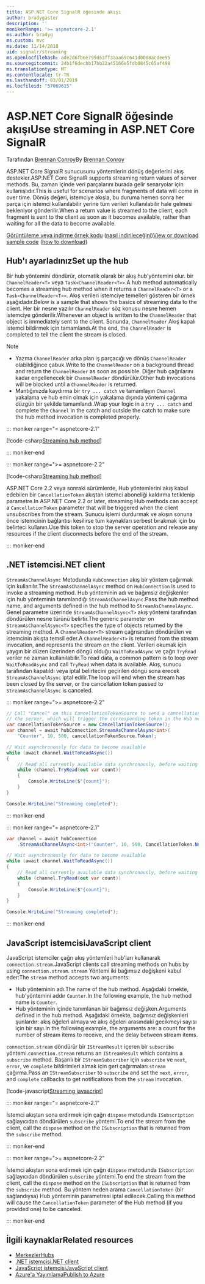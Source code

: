 ```yaml
---
title: ASP.NET Core SignalR öğesinde akışı
author: bradygaster
description: ''
monikerRange: '>= aspnetcore-2.1'
ms.author: bradyg
ms.custom: mvc
ms.date: 11/14/2018
uid: signalr/streaming
ms.openlocfilehash: ade2d6fb6e799d53ff3aaa69c641d0088acdee95
ms.sourcegitcommit: 24b1f6decbb17bb22a45166e5fdb0845c65af498
ms.translationtype: MT
ms.contentlocale: tr-TR
ms.lasthandoff: 03/01/2019
ms.locfileid: "57069615"
---
```

# <a name="use-streaming-in-aspnet-core-signalr"></a><span data-ttu-id="ebd0f-102">ASP.NET Core SignalR öğesinde akışı</span><span class="sxs-lookup"><span data-stu-id="ebd0f-102">Use streaming in ASP.NET Core SignalR</span></span>

<span data-ttu-id="ebd0f-103">Tarafından [Brennan Conroy](https://github.com/BrennanConroy)</span><span class="sxs-lookup"><span data-stu-id="ebd0f-103">By [Brennan Conroy](https://github.com/BrennanConroy)</span></span>

<span data-ttu-id="ebd0f-104">ASP.NET Core SignalR sunucusunu yöntemlerin dönüş değerlerini akış destekler.</span><span class="sxs-lookup"><span data-stu-id="ebd0f-104">ASP.NET Core SignalR supports streaming return values of server methods.</span></span> <span data-ttu-id="ebd0f-105">Bu, zaman içinde veri parçalarını burada gelir senaryolar için kullanışlıdır.</span><span class="sxs-lookup"><span data-stu-id="ebd0f-105">This is useful for scenarios where fragments of data will come in over time.</span></span> <span data-ttu-id="ebd0f-106">Dönüş değeri, istemciye akışla, bu duruma hemen sonra her parça için istemci kullanılabilir yerine tüm verileri kullanılabilir hale gelmesi bekleniyor gönderilir.</span><span class="sxs-lookup"><span data-stu-id="ebd0f-106">When a return value is streamed to the client, each fragment is sent to the client as soon as it becomes available, rather than waiting for all the data to become available.</span></span>

<span data-ttu-id="ebd0f-107">[Görüntüleme veya indirme örnek kodu](https://github.com/aspnet/Docs/tree/live/aspnetcore/signalr/streaming/sample) ([nasıl indirileceğini](xref:index#how-to-download-a-sample))</span><span class="sxs-lookup"><span data-stu-id="ebd0f-107">[View or download sample code](https://github.com/aspnet/Docs/tree/live/aspnetcore/signalr/streaming/sample) ([how to download](xref:index#how-to-download-a-sample))</span></span>

## <a name="set-up-the-hub"></a><span data-ttu-id="ebd0f-108">Hub'ı ayarladınız</span><span class="sxs-lookup"><span data-stu-id="ebd0f-108">Set up the hub</span></span>

<span data-ttu-id="ebd0f-109">Bir hub yöntemini döndürür, otomatik olarak bir akış hub'yöntemini olur. bir `ChannelReader<T>` veya `Task<ChannelReader<T>>`.</span><span class="sxs-lookup"><span data-stu-id="ebd0f-109">A hub method automatically becomes a streaming hub method when it returns a `ChannelReader<T>` or a `Task<ChannelReader<T>>`.</span></span> <span data-ttu-id="ebd0f-110">Akış verileri istemciye temelleri gösteren bir örnek aşağıdadır.</span><span class="sxs-lookup"><span data-stu-id="ebd0f-110">Below is a sample that shows the basics of streaming data to the client.</span></span> <span data-ttu-id="ebd0f-111">Her bir nesne yazılır `ChannelReader` söz konusu nesne hemen istemciye gönderilir.</span><span class="sxs-lookup"><span data-stu-id="ebd0f-111">Whenever an object is written to the `ChannelReader` that object is immediately sent to the client.</span></span> <span data-ttu-id="ebd0f-112">Sonunda, `ChannelReader` Akış kapalı istemci bildirmek için tamamlandı.</span><span class="sxs-lookup"><span data-stu-id="ebd0f-112">At the end, the `ChannelReader` is completed to tell the client the stream is closed.</span></span>

> [!NOTE]
> * <span data-ttu-id="ebd0f-113">Yazma `ChannelReader` arka plan iş parçacığı ve dönüş `ChannelReader` olabildiğince çabuk.</span><span class="sxs-lookup"><span data-stu-id="ebd0f-113">Write to the `ChannelReader` on a background thread and return the `ChannelReader` as soon as possible.</span></span> <span data-ttu-id="ebd0f-114">Diğer hub çağrılarını kadar engellenecek bir `ChannelReader` döndürülür.</span><span class="sxs-lookup"><span data-stu-id="ebd0f-114">Other hub invocations will be blocked until a `ChannelReader` is returned.</span></span>
> * <span data-ttu-id="ebd0f-115">Mantığınızda kaydırma bir `try ... catch` ve tamamlayın `Channel` yakalama ve hub emin olmak için yakalama dışında yöntemi çağırma düzgün bir şekilde tamamlandı.</span><span class="sxs-lookup"><span data-stu-id="ebd0f-115">Wrap your logic in a `try ... catch` and complete the `Channel` in the catch and outside the catch to make sure the hub method invocation is completed properly.</span></span>

::: moniker range="= aspnetcore-2.1"

[!code-csharp[Streaming hub method](streaming/sample/Hubs/StreamHub.aspnetcore21.cs?name=snippet1)]

::: moniker-end

::: moniker range=">= aspnetcore-2.2"

[!code-csharp[Streaming hub method](streaming/sample/Hubs/StreamHub.cs?name=snippet1)]

<span data-ttu-id="ebd0f-116">ASP.NET Core 2.2 veya sonraki sürümlerde, Hub yöntemlerini akış kabul edebilen bir `CancellationToken` akıştan istemci aboneliği kaldırma tetiklenip parametre.</span><span class="sxs-lookup"><span data-stu-id="ebd0f-116">In ASP.NET Core 2.2 or later, streaming Hub methods can accept a `CancellationToken` parameter that will be triggered when the client unsubscribes from the stream.</span></span> <span data-ttu-id="ebd0f-117">Sunucu işlemi durdurmak ve akışın sonuna önce istemcinin bağlantısı kesilirse tüm kaynakları serbest bırakmak için bu belirteci kullanın.</span><span class="sxs-lookup"><span data-stu-id="ebd0f-117">Use this token to stop the server operation and release any resources if the client disconnects before the end of the stream.</span></span>

::: moniker-end

## <a name="net-client"></a><span data-ttu-id="ebd0f-118">.NET istemcisi</span><span class="sxs-lookup"><span data-stu-id="ebd0f-118">.NET client</span></span>

<span data-ttu-id="ebd0f-119">`StreamAsChannelAsync` Metodunda `HubConnection` akış bir yöntem çağırmak için kullanılır.</span><span class="sxs-lookup"><span data-stu-id="ebd0f-119">The `StreamAsChannelAsync` method on `HubConnection` is used to invoke a streaming method.</span></span> <span data-ttu-id="ebd0f-120">Hub yönteminin adı ve bağımsız değişkenler için hub yönteminin tanımlandığı `StreamAsChannelAsync`.</span><span class="sxs-lookup"><span data-stu-id="ebd0f-120">Pass the hub method name, and arguments defined in the hub method to `StreamAsChannelAsync`.</span></span> <span data-ttu-id="ebd0f-121">Genel parametre üzerinde `StreamAsChannelAsync<T>` akış yöntemi tarafından döndürülen nesne türünü belirtir.</span><span class="sxs-lookup"><span data-stu-id="ebd0f-121">The generic parameter on `StreamAsChannelAsync<T>` specifies the type of objects returned by the streaming method.</span></span> <span data-ttu-id="ebd0f-122">A `ChannelReader<T>` stream çağrısından döndürülen ve istemcinin akışta temsil eder.</span><span class="sxs-lookup"><span data-stu-id="ebd0f-122">A `ChannelReader<T>` is returned from the stream invocation, and represents the stream on the client.</span></span> <span data-ttu-id="ebd0f-123">Verileri okumak için yaygın bir düzen üzerinden döngü olduğu `WaitToReadAsync` ve çağrı `TryRead` veriler ne zaman kullanılabilir.</span><span class="sxs-lookup"><span data-stu-id="ebd0f-123">To read data, a common pattern is to loop over `WaitToReadAsync` and call `TryRead` when data is available.</span></span> <span data-ttu-id="ebd0f-124">Akış, sunucu tarafından kapatıldı veya iptal belirtecini geçirilen döngü sona erecek `StreamAsChannelAsync` iptal edilir.</span><span class="sxs-lookup"><span data-stu-id="ebd0f-124">The loop will end when the stream has been closed by the server, or the cancellation token passed to `StreamAsChannelAsync` is canceled.</span></span>

::: moniker range=">= aspnetcore-2.2"

```csharp
// Call "Cancel" on this CancellationTokenSource to send a cancellation message to 
// the server, which will trigger the corresponding token in the Hub method.
var cancellationTokenSource = new CancellationTokenSource();
var channel = await hubConnection.StreamAsChannelAsync<int>(
    "Counter", 10, 500, cancellationTokenSource.Token);

// Wait asynchronously for data to become available
while (await channel.WaitToReadAsync())
{
    // Read all currently available data synchronously, before waiting for more data
    while (channel.TryRead(out var count))
    {
        Console.WriteLine($"{count}");
    }
}

Console.WriteLine("Streaming completed");
```

::: moniker-end

::: moniker range="= aspnetcore-2.1"

```csharp
var channel = await hubConnection
    .StreamAsChannelAsync<int>("Counter", 10, 500, CancellationToken.None);

// Wait asynchronously for data to become available
while (await channel.WaitToReadAsync())
{
    // Read all currently available data synchronously, before waiting for more data
    while (channel.TryRead(out var count))
    {
        Console.WriteLine($"{count}");
    }
}

Console.WriteLine("Streaming completed");
```

::: moniker-end

## <a name="javascript-client"></a><span data-ttu-id="ebd0f-125">JavaScript istemcisi</span><span class="sxs-lookup"><span data-stu-id="ebd0f-125">JavaScript client</span></span>

<span data-ttu-id="ebd0f-126">JavaScript istemciler çağrı akış yöntemleri hub'ları kullanarak `connection.stream`.</span><span class="sxs-lookup"><span data-stu-id="ebd0f-126">JavaScript clients call streaming methods on hubs by using `connection.stream`.</span></span> <span data-ttu-id="ebd0f-127">`stream` Yöntemi iki bağımsız değişkeni kabul eder:</span><span class="sxs-lookup"><span data-stu-id="ebd0f-127">The `stream` method accepts two arguments:</span></span>

* <span data-ttu-id="ebd0f-128">Hub yönteminin adı.</span><span class="sxs-lookup"><span data-stu-id="ebd0f-128">The name of the hub method.</span></span> <span data-ttu-id="ebd0f-129">Aşağıdaki örnekte, hub'yöntemini addır `Counter`.</span><span class="sxs-lookup"><span data-stu-id="ebd0f-129">In the following example, the hub method name is `Counter`.</span></span>
* <span data-ttu-id="ebd0f-130">Hub yönteminin içinde tanımlanan bir bağımsız değişken.</span><span class="sxs-lookup"><span data-stu-id="ebd0f-130">Arguments defined in the hub method.</span></span> <span data-ttu-id="ebd0f-131">Aşağıdaki örnekte, bağımsız değişkenleri şunlardır: akış öğeleri almaya ve akış öğeleri arasındaki gecikmeyi sayısı için bir sayı.</span><span class="sxs-lookup"><span data-stu-id="ebd0f-131">In the following example, the arguments are: a count for the number of stream items to receive, and the delay between stream items.</span></span>

<span data-ttu-id="ebd0f-132">`connection.stream` döndürür bir `IStreamResult` içeren bir `subscribe` yöntemi.</span><span class="sxs-lookup"><span data-stu-id="ebd0f-132">`connection.stream` returns an `IStreamResult` which contains a `subscribe` method.</span></span> <span data-ttu-id="ebd0f-133">Başarılı bir `IStreamSubscriber` için `subscribe` ve `next`, `error`, ve `complete` bildirimleri almak için geri çağırmaları `stream` çağırma.</span><span class="sxs-lookup"><span data-stu-id="ebd0f-133">Pass an `IStreamSubscriber` to `subscribe` and set the `next`, `error`, and `complete` callbacks to get notifications from the `stream` invocation.</span></span>

[!code-javascript[Streaming javascript](streaming/sample/wwwroot/js/stream.js?range=19-36)]

::: moniker range="= aspnetcore-2.1"

<span data-ttu-id="ebd0f-134">İstemci akıştan sona erdirmek için çağrı `dispose` metodunda `ISubscription` sağlayıcıdan döndürülen `subscribe` yöntemi.</span><span class="sxs-lookup"><span data-stu-id="ebd0f-134">To end the stream from the client, call the `dispose` method on the `ISubscription` that is returned from the `subscribe` method.</span></span>

::: moniker-end

::: moniker range=">= aspnetcore-2.2"

<span data-ttu-id="ebd0f-135">İstemci akıştan sona erdirmek için çağrı `dispose` metodunda `ISubscription` sağlayıcıdan döndürülen `subscribe` yöntemi.</span><span class="sxs-lookup"><span data-stu-id="ebd0f-135">To end the stream from the client, call the `dispose` method on the `ISubscription` that is returned from the `subscribe` method.</span></span> <span data-ttu-id="ebd0f-136">Bu yöntem neden arama `CancellationToken` (bir sağlandıysa) Hub yönteminin parametresi iptal edilecek.</span><span class="sxs-lookup"><span data-stu-id="ebd0f-136">Calling this method will cause the `CancellationToken` parameter of the Hub method (if you provided one) to be canceled.</span></span>

::: moniker-end

## <a name="related-resources"></a><span data-ttu-id="ebd0f-137">İlgili kaynaklar</span><span class="sxs-lookup"><span data-stu-id="ebd0f-137">Related resources</span></span>

* [<span data-ttu-id="ebd0f-138">Merkezler</span><span class="sxs-lookup"><span data-stu-id="ebd0f-138">Hubs</span></span>](xref:signalr/hubs)
* [<span data-ttu-id="ebd0f-139">.NET istemcisi</span><span class="sxs-lookup"><span data-stu-id="ebd0f-139">.NET client</span></span>](xref:signalr/dotnet-client)
* [<span data-ttu-id="ebd0f-140">JavaScript istemcisi</span><span class="sxs-lookup"><span data-stu-id="ebd0f-140">JavaScript client</span></span>](xref:signalr/javascript-client)
* [<span data-ttu-id="ebd0f-141">Azure'a Yayımlama</span><span class="sxs-lookup"><span data-stu-id="ebd0f-141">Publish to Azure</span></span>](xref:signalr/publish-to-azure-web-app)
